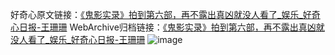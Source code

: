 好奇心原文链接：[《鬼影实录》拍到第六部，再不露出真凶就没人看了_娱乐_好奇心日报-王珊珊](https://www.qdaily.com/articles/11280.html)
WebArchive归档链接：[《鬼影实录》拍到第六部，再不露出真凶就没人看了_娱乐_好奇心日报-王珊珊](http://web.archive.org/web/20190623164137/https://www.qdaily.com/articles/11280.html)
![image](http://ww3.sinaimg.cn/large/007d5XDply1g3webplnoej30u02w2ty4)